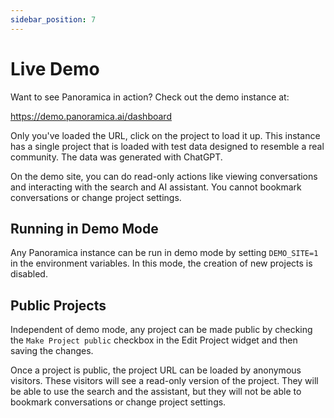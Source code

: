 ```yaml
---
sidebar_position: 7
---
```


# Live Demo

Want to see Panoramica in action? Check out the demo instance at:

https://demo.panoramica.ai/dashboard

Only you've loaded the URL, click on the project to load it up. This instance has a single project that is loaded with test data designed to resemble a real community. The data was generated with ChatGPT.

On the demo site, you can do read-only actions like viewing conversations and interacting with the search and AI assistant. You cannot bookmark conversations or change project settings.

## Running in Demo Mode

Any Panoramica instance can be run in demo mode by setting `DEMO_SITE=1` in the environment variables. In this mode, the creation of new projects is disabled.

## Public Projects

Independent of demo mode, any project can be made public by checking the `Make Project public` checkbox in the Edit Project widget and then saving the changes.

Once a project is public, the project URL can be loaded by anonymous visitors. These visitors will see a read-only version of the project. They will be able to use the search and the assistant, but they will not be able to bookmark conversations or change project settings.

